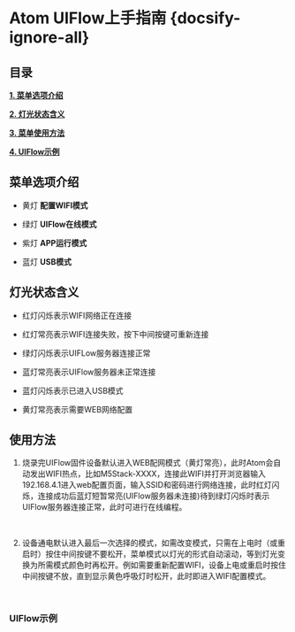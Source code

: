 # Atom UIFlow上手指南 {docsify-ignore-all}

## 目录

**[1. 菜单选项介绍](#菜单选项介绍)**

**[2. 灯光状态含义](#灯光状态含义)**

**[3. 菜单使用方法](#使用方法)**

**[4. UIFlow示例](#UIFlow示例)**


## 菜单选项介绍

- 黄灯
**配置WIFI模式**

- 绿灯
**UIFlow在线模式**

- 紫灯
**APP运行模式**

- 蓝灯
**USB模式**

## 灯光状态含义

- 红灯闪烁表示WIFI网络正在连接

- 红灯常亮表示WIFI连接失败，按下中间按键可重新连接

- 绿灯闪烁表示UIFLow服务器连接正常

- 蓝灯常亮表示UIFlow服务器未正常连接

- 蓝灯闪烁表示已进入USB模式

- 黄灯常亮表示需要WEB网络配置 

## 使用方法

1.	烧录完UIFlow固件设备默认进入WEB配网模式（黄灯常亮），此时Atom会自动发出WIFI热点，比如M5Stack-XXXX，连接此WIFI并打开浏览器输入192.168.4.1进入web配置页面，输入SSID和密码进行网络连接，此时红灯闪烁，连接成功后蓝灯短暂常亮(UIFlow服务器未连接)待到绿灯闪烁时表示UIFlow服务器连接正常，此时可进行在线编程。
<br>

2.	设备通电默认进入最后一次选择的模式，如需改变模式，只需在上电时（或重启时）按住中间按键不要松开，菜单模式以灯光的形式自动滚动，等到灯光变换为所需模式颜色时再松开。例如需要重新配置WIFI，设备上电或重启时按住中间按键不放，直到显示黄色呼吸灯时松开，此时即进入WIFI配置模式。
<br>

### UIFlow示例




